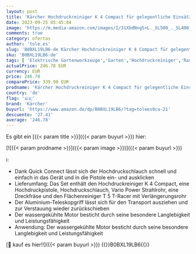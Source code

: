 ```yaml
---
layout: post
title: 'Kärcher Hochdruckreiniger K 4 Compact für gelegentliche Einsätze bei mittelstarkem Schmutz. Inklusive Teleskopgriff und wassergekühltem Motor. Flächenleistung 30 m²/h + Flächenreiniger T-Racer T 5'
date: 2023-09-25 05:45:04
image: 'https://m.media-amazon.com/images/I/31XbdNngS+L._SL500_._SL400_.jpg'
comments: true
category: ofertas
author: 'tole.es'
slug: 'B0BXL19LB6-de Kärcher Hochdruckreiniger K 4 Compact für gelegentliche...'
sku: 'B0BXL19LB6-de'
tags: [ 'Elektrische Gartenwerkzeuge','Garten','Hochdruckreiniger','Rasenmäher & Elektrische Gartenwerkzeuge','kärcher','🇩🇪', ]
actualPrice: 246.78 EUR
currency: EUR
price: 246.78
comparePrice: 339.98 EUR
prodname: 'Kärcher Hochdruckreiniger K 4 Compact für gelegentliche Einsätze bei mittelstarkem Schmutz. Inklusive Teleskopgriff und wassergekühltem Motor. Flächenleistung 30 m²/h + Flächenreiniger T-Racer T 5'
country: 'de'
flag: '🇩🇪'
brand: 'Kärcher'
buyurl: 'https://www.amazon.de/dp/B0BXL19LB6/?tag=tolees0ca-21'
descuento: '27.41'
average: '246.78'
---
```


Es gibt ein [{{< param title >}}]({{< param buyurl >}}) hier:

[![{{< param prodname >}}]({{< param image >}})]({{< param buyurl >}})

ℹ️:

- Dank Quick Connect lässt sich der Hochdruckschlauch schnell und einfach in das Gerät und in die Pistole ein- und ausklicken
- Lieferumfang: Das Set enthält den Hochdruckreiniger K 4 Compact, eine Hochdruckpistole, Hochdruckschlauch, Vario Power Strahlrohr, eine Dreckfräse und den Flächenreiniger T 5 T-Racer mit Verlängerungsrohr
- Der Aluminium-Teleskopgriff lässt sich für den Transport ausziehen und zur Verstauung wieder zurückschieben
- Der wassergekühlte Motor besticht durch seine besondere Langlebigkeit und Leistungsfähigkeit
- Anwendung: Der wassergekühlte Motor besticht durch seine besondere Langlebigkeit und Leistungsfähigkeit

[🛒 kauf es hier!!]({{< param buyurl >}})
{{<world>}}B0BXL19LB6{{</world>}}
